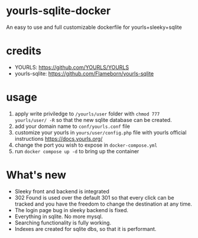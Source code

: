# yourls-sqlite-docker
An easy to use and full customizable dockerfile for yourls+sleeky+sqlite

# credits
- YOURLS: https://github.com/YOURLS/YOURLS
- yourls-sqlite: https://github.com/Flameborn/yourls-sqlite

# usage
1. apply write priviledge to `/yourls/user` folder with `chmod 777 yourls/user/ -R` so that the new sqlite database can be created.
2. add your domain name to `conf/yourls.conf` file
3. customize your yourls in `yours/user/config.php` file with yourls official instructions https://docs.yourls.org/
4. change the port you wish to expose in `docker-compose.yml`
5. run `docker compose up -d` to bring up the container

# What's new
* Sleeky front and backend is integrated
* 302 Found is used over the default 301 so that every click can be tracked and you have the freedom to change the destination at any time.
* The login page bug in sleeky backend is fixed.
* Everything in sqlite. No more mysql. 
* Searching functionality is fully working.
* Indexes are created for sqlite dbs, so that it is performant.

